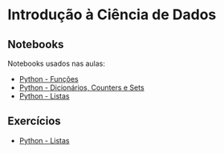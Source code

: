 # Introdução à Ciência de Dados

## Notebooks

Notebooks usados nas aulas:

- [Python - Funções](https://github.com/yurimalheiros/icd/blob/master/Python%20-%20Funções.ipynb)
- [Python - Dicionários, Counters e Sets](https://github.com/yurimalheiros/icd/blob/master/Python%20-%20Dicionários%2C%20Counters%20e%20Sets.ipynb)
- [Python - Listas](https://github.com/yurimalheiros/icd/blob/master/Python%20-%20Listas.ipynb)

## Exercícios

- [Python - Listas](https://github.com/yurimalheiros/icd/blob/master/Exerc%C3%ADcio%20-%20Python%20-%20Listas.ipynb)
